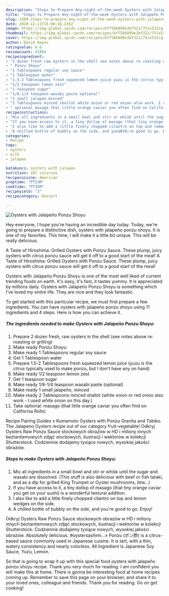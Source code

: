 ```yaml
---
description: "Steps to Prepare Any-night-of-the-week Oysters with Jalapeño Ponzu Shoyu"
title: "Steps to Prepare Any-night-of-the-week Oysters with Jalapeño Ponzu Shoyu"
slug: 3309-steps-to-prepare-any-night-of-the-week-oysters-with-jalapeno-ponzu-shoyu
date: 2020-12-11T15:00:16.235Z
image: https://img-global.cpcdn.com/recipes/bff566899e3bf322/751x532cq70/oysters-with-jalapeno-ponzu-shoyu-recipe-main-photo.jpg
thumbnail: https://img-global.cpcdn.com/recipes/bff566899e3bf322/751x532cq70/oysters-with-jalapeno-ponzu-shoyu-recipe-main-photo.jpg
cover: https://img-global.cpcdn.com/recipes/bff566899e3bf322/751x532cq70/oysters-with-jalapeno-ponzu-shoyu-recipe-main-photo.jpg
author: David Hayes
ratingvalue: 4.6
reviewcount: 41804
recipeingredient:
- "2 dozen fresh raw oysters in the shell see notes above re roasting or grilling"
- " Ponzu Shoyu"
- "1 Tablespoons regular soy sauce"
- "1 Tablespoon water"
- "1.5-2 Tablespoons fresh squeezed lemon juice yuzu is the citrus typically used to make ponzu but I dont have any on hand"
- "1/2 teaspoon lemon zest"
- "1 teaspoon sugar"
- "1/8-1/4 teaspoon wasabi paste optional"
- "1 small jalapeo minced"
- "2 Tablespoons minced shallot white onion or red onion also work  I used white onion on this day"
- " optional masago that little orange caviar you often find on California Rolls"
recipeinstructions:
- "Mix all ingredients in a small bowl and stir or whisk until the sugar and wasabi are dissolved. (This stuff is also delicious with beef or fish tataki, and as a dip for grilled King Trumpet or Oyster mushrooms, btw...)"
- "If you have access to it, a tiny dollop of masago (that tiny orange caviar you get on your sushi) is a wonderful textural addition."
- "I also like to add a little finely chopped cilantro on top and lemon wedges on the side."
- "A chilled bottle of bubbly on the side, and you&#39;re good to go. Enjoy!"
categories:
- Recipe
tags:
- oysters
- with
- jalapeo

katakunci: oysters with jalapeo 
nutrition: 287 calories
recipecuisine: American
preptime: "PT23M"
cooktime: "PT35M"
recipeyield: "3"
recipecategory: Dessert

---
```



![Oysters with Jalapeño Ponzu Shoyu](https://img-global.cpcdn.com/recipes/bff566899e3bf322/751x532cq70/oysters-with-jalapeno-ponzu-shoyu-recipe-main-photo.jpg)

Hey everyone, I hope you're having an incredible day today. Today, we're going to prepare a distinctive dish, oysters with jalapeño ponzu shoyu. It is one of my favorites. This time, I will make it a little bit unique. This will be really delicious.

A Taste of Hiroshima: Grilled Oysters with Ponzu Sauce. These plump, juicy oysters with citrus ponzu sauce will get it off to a good start of the meal! A Taste of Hiroshima: Grilled Oysters with Ponzu Sauce. These plump, juicy oysters with citrus ponzu sauce will get it off to a good start of the meal!

Oysters with Jalapeño Ponzu Shoyu is one of the most well liked of current trending foods on earth. It's easy, it's fast, it tastes yummy. It is appreciated by millions daily. Oysters with Jalapeño Ponzu Shoyu is something which I've loved my entire life. They are nice and they look fantastic.


To get started with this particular recipe, we must first prepare a few ingredients. You can have oysters with jalapeño ponzu shoyu using 11 ingredients and 4 steps. Here is how you can achieve it.

<!--inarticleads1-->

##### The ingredients needed to make Oysters with Jalapeño Ponzu Shoyu:

1. Prepare 2 dozen fresh, raw oysters in the shell (see notes above re: roasting or grilling)
1. Make ready  Ponzu Shoyu:
1. Make ready 1 Tablespoons regular soy sauce
1. Get 1 Tablespoon water
1. Prepare 1.5-2 Tablespoons fresh squeezed lemon juice (yuzu is the citrus typically used to make ponzu, but I don&#39;t have any on hand)
1. Make ready 1/2 teaspoon lemon zest
1. Get 1 teaspoon sugar
1. Make ready 1/8-1/4 teaspoon wasabi paste (optional)
1. Make ready 1 small jalapeño, minced
1. Make ready 2 Tablespoons minced shallot (white onion or red onion also work - I used white onion on this day.)
1. Take  optional: masago (that little orange caviar you often find on California Rolls)


Recipe Pairing Guides » Kumamoto Oysters with Ponzu Granita and Tobiko. The Jalapeno Oysters recipe out of our category fruit-vegetable! Odkryj Oysters Raw Ponzu Sauce stockowych obrazów w HD i miliony innych beztantiemowych zdjęć stockowych, ilustracji i wektorów w kolekcji Shutterstock. Codziennie dodajemy tysiące nowych, wysokiej jakości obrazów. 

<!--inarticleads2-->

##### Steps to make Oysters with Jalapeño Ponzu Shoyu:

1. Mix all ingredients in a small bowl and stir or whisk until the sugar and wasabi are dissolved. (This stuff is also delicious with beef or fish tataki, and as a dip for grilled King Trumpet or Oyster mushrooms, btw...)
1. If you have access to it, a tiny dollop of masago (that tiny orange caviar you get on your sushi) is a wonderful textural addition.
1. I also like to add a little finely chopped cilantro on top and lemon wedges on the side.
1. A chilled bottle of bubbly on the side, and you&#39;re good to go. Enjoy!


Odkryj Oysters Raw Ponzu Sauce stockowych obrazów w HD i miliony innych beztantiemowych zdjęć stockowych, ilustracji i wektorów w kolekcji Shutterstock. Codziennie dodajemy tysiące nowych, wysokiej jakości obrazów. Absolutely delicious. #oystersashimi…» Ponzu (ポン酢) is a citrus-based sauce commonly used in Japanese cuisine. It is tart, with a thin, watery consistency and nearly colorless. All Ingredient is Japanese Soy Sauce, Yuzu, Lemon. 

So that is going to wrap it up with this special food oysters with jalapeño ponzu shoyu recipe. Thank you very much for reading. I am confident you will make this at home. There is gonna be interesting food at home recipes coming up. Remember to save this page on your browser, and share it to your loved ones, colleague and friends. Thank you for reading. Go on get cooking!

